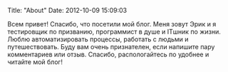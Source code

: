 Title: "About"
Date: 2012-10-09 15:09:03

Всем привет! Спасибо, что посетили мой блог. Меня зовут Эрик и я тестировщик по призванию, программист в душе и ITшник по жизни. Люблю автоматизировать процессы, работать с людьми и путешествовать. Буду вам очень признателен, если напишите пару комментариев или отзыв. Спасибо, распологайтесь по удобнее и читайте мой блог!
